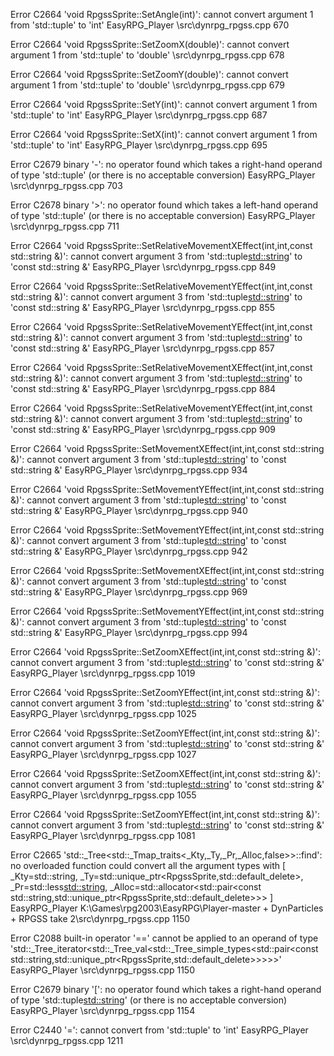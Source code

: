      
Error	C2664	'void RpgssSprite::SetAngle(int)': cannot convert argument 1 from 'std::tuple<float>' to 'int'	EasyRPG_Player	\src\dynrpg_rpgss.cpp	670		

Error	C2664	'void RpgssSprite::SetZoomX(double)': cannot convert argument 1 from 'std::tuple<float>' to 'double'	\src\dynrpg_rpgss.cpp	678		

Error	C2664	'void RpgssSprite::SetZoomY(double)': cannot convert argument 1 from 'std::tuple<float>' to 'double'	\src\dynrpg_rpgss.cpp	679		

Error	C2664	'void RpgssSprite::SetY(int)': cannot convert argument 1 from 'std::tuple<int>' to 'int'	EasyRPG_Player	\src\dynrpg_rpgss.cpp	687		

Error	C2664	'void RpgssSprite::SetX(int)': cannot convert argument 1 from 'std::tuple<int>' to 'int'	EasyRPG_Player	\src\dynrpg_rpgss.cpp	695		

Error	C2679	binary '-': no operator found which takes a right-hand operand of type 'std::tuple<int>' (or there is no acceptable conversion)	EasyRPG_Player	\src\dynrpg_rpgss.cpp	703		

Error	C2678	binary '>': no operator found which takes a left-hand operand of type 'std::tuple<int>' (or there is no acceptable conversion)	EasyRPG_Player	\src\dynrpg_rpgss.cpp	711		
        
Error	C2664	'void RpgssSprite::SetRelativeMovementXEffect(int,int,const std::string &)': cannot convert argument 3 from 'std::tuple<std::string>' to 'const std::string &'	EasyRPG_Player	\src\dynrpg_rpgss.cpp	849		

Error	C2664	'void RpgssSprite::SetRelativeMovementYEffect(int,int,const std::string &)': cannot convert argument 3 from 'std::tuple<std::string>' to 'const std::string &'	EasyRPG_Player	\src\dynrpg_rpgss.cpp	855		

Error	C2664	'void RpgssSprite::SetRelativeMovementYEffect(int,int,const std::string &)': cannot convert argument 3 from 'std::tuple<std::string>' to 'const std::string &'	EasyRPG_Player	\src\dynrpg_rpgss.cpp	857		

Error	C2664	'void RpgssSprite::SetRelativeMovementXEffect(int,int,const std::string &)': cannot convert argument 3 from 'std::tuple<std::string>' to 'const std::string &'	EasyRPG_Player	\src\dynrpg_rpgss.cpp	884		

Error	C2664	'void RpgssSprite::SetRelativeMovementYEffect(int,int,const std::string &)': cannot convert argument 3 from 'std::tuple<std::string>' to 'const std::string &'	EasyRPG_Player	\src\dynrpg_rpgss.cpp	909		

Error	C2664	'void RpgssSprite::SetMovementXEffect(int,int,const std::string &)': cannot convert argument 3 from 'std::tuple<std::string>' to 'const std::string &'	EasyRPG_Player	\src\dynrpg_rpgss.cpp	934		

Error	C2664	'void RpgssSprite::SetMovementYEffect(int,int,const std::string &)': cannot convert argument 3 from 'std::tuple<std::string>' to 'const std::string &'	EasyRPG_Player	\src\dynrpg_rpgss.cpp	940		

Error	C2664	'void RpgssSprite::SetMovementYEffect(int,int,const std::string &)': cannot convert argument 3 from 'std::tuple<std::string>' to 'const std::string &'	EasyRPG_Player	\src\dynrpg_rpgss.cpp	942		

Error	C2664	'void RpgssSprite::SetMovementXEffect(int,int,const std::string &)': cannot convert argument 3 from 'std::tuple<std::string>' to 'const std::string &'	EasyRPG_Player	\src\dynrpg_rpgss.cpp	969		

Error	C2664	'void RpgssSprite::SetMovementYEffect(int,int,const std::string &)': cannot convert argument 3 from 'std::tuple<std::string>' to 'const std::string &'	EasyRPG_Player	\src\dynrpg_rpgss.cpp	994		

Error	C2664	'void RpgssSprite::SetZoomXEffect(int,int,const std::string &)': cannot convert argument 3 from 'std::tuple<std::string>' to 'const std::string &'	EasyRPG_Player	\src\dynrpg_rpgss.cpp	1019		

Error	C2664	'void RpgssSprite::SetZoomYEffect(int,int,const std::string &)': cannot convert argument 3 from 'std::tuple<std::string>' to 'const std::string &'	EasyRPG_Player	\src\dynrpg_rpgss.cpp	1025		

Error	C2664	'void RpgssSprite::SetZoomYEffect(int,int,const std::string &)': cannot convert argument 3 from 'std::tuple<std::string>' to 'const std::string &'	EasyRPG_Player	\src\dynrpg_rpgss.cpp	1027		

Error	C2664	'void RpgssSprite::SetZoomXEffect(int,int,const std::string &)': cannot convert argument 3 from 'std::tuple<std::string>' to 'const std::string &'	EasyRPG_Player	\src\dynrpg_rpgss.cpp	1055		

Error	C2664	'void RpgssSprite::SetZoomYEffect(int,int,const std::string &)': cannot convert argument 3 from 'std::tuple<std::string>' to 'const std::string &'	EasyRPG_Player	\src\dynrpg_rpgss.cpp	1081		

Error	C2665	'std::_Tree<std::_Tmap_traits<_Kty,_Ty,_Pr,_Alloc,false>>::find': no overloaded function could convert all the argument types
        with
        [
            _Kty=std::string,
            _Ty=std::unique_ptr<RpgssSprite,std::default_delete<RpgssSprite>>,
            _Pr=std::less<std::string>,
            _Alloc=std::allocator<std::pair<const std::string,std::unique_ptr<RpgssSprite,std::default_delete<RpgssSprite>>>>
        ]	EasyRPG_Player	K:\Games\rpg2003\EasyRPG\Player-master + DynParticles + RPGSS take 2\src\dynrpg_rpgss.cpp	1150		
        
Error	C2088	built-in operator '==' cannot be applied to an operand of type 'std::_Tree_iterator<std::_Tree_val<std::_Tree_simple_types<std::pair<const std::string,std::unique_ptr<RpgssSprite,std::default_delete<RpgssSprite>>>>>>'	EasyRPG_Player	\src\dynrpg_rpgss.cpp	1150		

Error	C2679	binary '[': no operator found which takes a right-hand operand of type 'std::tuple<std::string>' (or there is no acceptable conversion)	EasyRPG_Player	\src\dynrpg_rpgss.cpp	1154		

Error	C2440	'=': cannot convert from 'std::tuple<int>' to 'int'	EasyRPG_Player	\src\dynrpg_rpgss.cpp	1211
